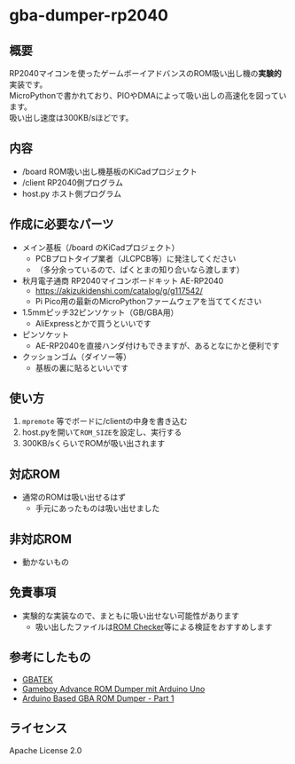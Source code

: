 # gba-dumper-rp2040
## 概要
RP2040マイコンを使ったゲームボーイアドバンスのROM吸い出し機の**実験的**実装です。  
MicroPythonで書かれており、PIOやDMAによって吸い出しの高速化を図っています。  
吸い出し速度は300KB/sほどです。

## 内容
- /board ROM吸い出し機基板のKiCadプロジェクト
- /client RP2040側プログラム
- host.py ホスト側プログラム

## 作成に必要なパーツ
- メイン基板（/board のKiCadプロジェクト）
  - PCBプロトタイプ業者（JLCPCB等）に発注してください
  - （多分余っているので、ぱくとまの知り合いなら渡します）
- 秋月電子通商 RP2040マイコンボードキット AE-RP2040
  - https://akizukidenshi.com/catalog/g/g117542/
  - Pi Pico用の最新のMicroPythonファームウェアを当ててください
- 1.5mmピッチ32ピンソケット（GB/GBA用）
  - AliExpressとかで買うといいです
- ピンソケット
  - AE-RP2040を直接ハンダ付けもできますが、あるとなにかと便利です
- クッションゴム（ダイソー等）
  - 基板の裏に貼るといいです

## 使い方
1. `mpremote` 等でボードに/clientの中身を書き込む
2. host.pyを開いて`ROM_SIZE`を設定し、実行する
3. 300KB/sくらいでROMが吸い出されます

## 対応ROM
- 通常のROMは吸い出せるはず
  - 手元にあったものは吸い出せました

## 非対応ROM
- 動かないもの

## 免責事項
- 実験的な実装なので、まともに吸い出せない可能性があります
  - 吸い出したファイルは[ROM Checker](http://mrchecker.web.fc2.com/checker/rom_checker.html)等による検証をおすすめします

## 参考にしたもの
- [GBATEK](http://problemkaputt.de/gbatek.htm)
- [Gameboy Advance ROM Dumper mit Arduino Uno](https://robinwieschendorf.de/posts/2016/04/gameboy-advance-rom-dumper-mit-arduino-uno/)
- [Arduino Based GBA ROM Dumper - Part 1](https://douevenknow.us/post/68126856498/arduino-based-gba-rom-dumper-part-1)

## ライセンス
Apache License 2.0